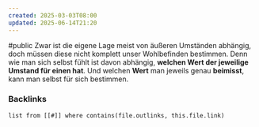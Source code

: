 ```yaml
---
created: 2025-03-03T08:00
updated: 2025-06-14T21:20
---
```

#public
Zwar ist die eigene Lage meist von äußeren Umständen abhängig, doch müssen diese nicht komplett unser Wohlbefinden bestimmen. 
Denn wie man sich selbst fühlt ist davon abhängig, **welchen Wert der jeweilige Umstand für einen hat**. Und welchen **Wert** man jeweils genau **beimisst**, kann man selbst für sich bestimmen. 


### Backlinks
```dataview 
list from [[#]] where contains(file.outlinks, this.file.link)
```

